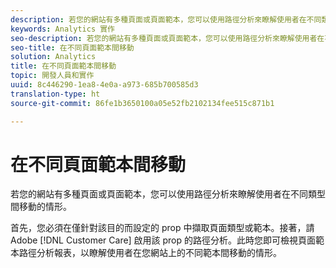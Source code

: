 ```yaml
---
description: 若您的網站有多種頁面或頁面範本，您可以使用路徑分析來瞭解使用者在不同類型間移動的情形。
keywords: Analytics 實作
seo-description: 若您的網站有多種頁面或頁面範本，您可以使用路徑分析來瞭解使用者在不同類型間移動的情形。
seo-title: 在不同頁面範本間移動
solution: Analytics
title: 在不同頁面範本間移動
topic: 開發人員和實作
uuid: 8c446290-1ea8-4e0a-a973-685b700585d3
translation-type: ht
source-git-commit: 86fe1b3650100a05e52fb2102134fee515c871b1

---
```



# 在不同頁面範本間移動

若您的網站有多種頁面或頁面範本，您可以使用路徑分析來瞭解使用者在不同類型間移動的情形。

首先，您必須在僅針對該目的而設定的 prop 中擷取頁面類型或範本。接著，請 Adobe [!DNL Customer Care] 啟用該 prop 的路徑分析。此時您即可檢視頁面範本路徑分析報表，以瞭解使用者在您網站上的不同範本間移動的情形。

